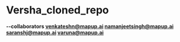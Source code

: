# Versha_cloned_repo
**--collaborators venkateshn@mapup.ai namanjeetsingh@mapup.ai saranshj@mapup.ai varuna@mapup.ai**
